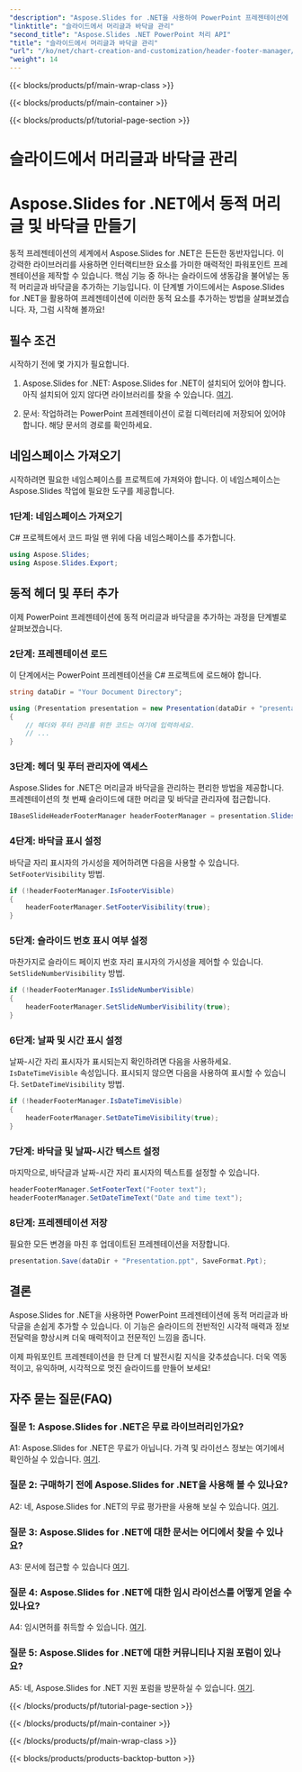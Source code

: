 ```yaml
---
"description": "Aspose.Slides for .NET을 사용하여 PowerPoint 프레젠테이션에 동적 머리글과 바닥글을 추가하는 방법을 알아보세요."
"linktitle": "슬라이드에서 머리글과 바닥글 관리"
"second_title": "Aspose.Slides .NET PowerPoint 처리 API"
"title": "슬라이드에서 머리글과 바닥글 관리"
"url": "/ko/net/chart-creation-and-customization/header-footer-manager/"
"weight": 14
---
```


{{< blocks/products/pf/main-wrap-class >}}

{{< blocks/products/pf/main-container >}}

{{< blocks/products/pf/tutorial-page-section >}}

# 슬라이드에서 머리글과 바닥글 관리


# Aspose.Slides for .NET에서 동적 머리글 및 바닥글 만들기

동적 프레젠테이션의 세계에서 Aspose.Slides for .NET은 든든한 동반자입니다. 이 강력한 라이브러리를 사용하면 인터랙티브한 요소를 가미한 매력적인 파워포인트 프레젠테이션을 제작할 수 있습니다. 핵심 기능 중 하나는 슬라이드에 생동감을 불어넣는 동적 머리글과 바닥글을 추가하는 기능입니다. 이 단계별 가이드에서는 Aspose.Slides for .NET을 활용하여 프레젠테이션에 이러한 동적 요소를 추가하는 방법을 살펴보겠습니다. 자, 그럼 시작해 볼까요!

## 필수 조건

시작하기 전에 몇 가지가 필요합니다.

1. Aspose.Slides for .NET: Aspose.Slides for .NET이 설치되어 있어야 합니다. 아직 설치되어 있지 않다면 라이브러리를 찾을 수 있습니다. [여기](https://releases.aspose.com/slides/net/).

2. 문서: 작업하려는 PowerPoint 프레젠테이션이 로컬 디렉터리에 저장되어 있어야 합니다. 해당 문서의 경로를 확인하세요.

## 네임스페이스 가져오기

시작하려면 필요한 네임스페이스를 프로젝트에 가져와야 합니다. 이 네임스페이스는 Aspose.Slides 작업에 필요한 도구를 제공합니다.

### 1단계: 네임스페이스 가져오기

C# 프로젝트에서 코드 파일 맨 위에 다음 네임스페이스를 추가합니다.

```csharp
using Aspose.Slides;
using Aspose.Slides.Export;
```

## 동적 헤더 및 푸터 추가

이제 PowerPoint 프레젠테이션에 동적 머리글과 바닥글을 추가하는 과정을 단계별로 살펴보겠습니다.

### 2단계: 프레젠테이션 로드

이 단계에서는 PowerPoint 프레젠테이션을 C# 프로젝트에 로드해야 합니다.

```csharp
string dataDir = "Your Document Directory";

using (Presentation presentation = new Presentation(dataDir + "presentation.ppt"))
{
    // 헤더와 푸터 관리를 위한 코드는 여기에 입력하세요.
    // ...
}
```

### 3단계: 헤더 및 푸터 관리자에 액세스

Aspose.Slides for .NET은 머리글과 바닥글을 관리하는 편리한 방법을 제공합니다. 프레젠테이션의 첫 번째 슬라이드에 대한 머리글 및 바닥글 관리자에 접근합니다.

```csharp
IBaseSlideHeaderFooterManager headerFooterManager = presentation.Slides[0].HeaderFooterManager;
```

### 4단계: 바닥글 표시 설정

바닥글 자리 표시자의 가시성을 제어하려면 다음을 사용할 수 있습니다. `SetFooterVisibility` 방법.

```csharp
if (!headerFooterManager.IsFooterVisible)
{
    headerFooterManager.SetFooterVisibility(true);
}
```

### 5단계: 슬라이드 번호 표시 여부 설정

마찬가지로 슬라이드 페이지 번호 자리 표시자의 가시성을 제어할 수 있습니다. `SetSlideNumberVisibility` 방법.

```csharp
if (!headerFooterManager.IsSlideNumberVisible)
{
    headerFooterManager.SetSlideNumberVisibility(true);
}
```

### 6단계: 날짜 및 시간 표시 설정

날짜-시간 자리 표시자가 표시되는지 확인하려면 다음을 사용하세요. `IsDateTimeVisible` 속성입니다. 표시되지 않으면 다음을 사용하여 표시할 수 있습니다. `SetDateTimeVisibility` 방법.

```csharp
if (!headerFooterManager.IsDateTimeVisible)
{
    headerFooterManager.SetDateTimeVisibility(true);
}
```

### 7단계: 바닥글 및 날짜-시간 텍스트 설정

마지막으로, 바닥글과 날짜-시간 자리 표시자의 텍스트를 설정할 수 있습니다.

```csharp
headerFooterManager.SetFooterText("Footer text");
headerFooterManager.SetDateTimeText("Date and time text");
```

### 8단계: 프레젠테이션 저장

필요한 모든 변경을 마친 후 업데이트된 프레젠테이션을 저장합니다.

```csharp
presentation.Save(dataDir + "Presentation.ppt", SaveFormat.Ppt);
```

## 결론

Aspose.Slides for .NET을 사용하면 PowerPoint 프레젠테이션에 동적 머리글과 바닥글을 손쉽게 추가할 수 있습니다. 이 기능은 슬라이드의 전반적인 시각적 매력과 정보 전달력을 향상시켜 더욱 매력적이고 전문적인 느낌을 줍니다.

이제 파워포인트 프레젠테이션을 한 단계 더 발전시킬 지식을 갖추셨습니다. 더욱 역동적이고, 유익하며, 시각적으로 멋진 슬라이드를 만들어 보세요!

## 자주 묻는 질문(FAQ)

### 질문 1: Aspose.Slides for .NET은 무료 라이브러리인가요?
A1: Aspose.Slides for .NET은 무료가 아닙니다. 가격 및 라이선스 정보는 여기에서 확인하실 수 있습니다. [여기](https://purchase.aspose.com/buy).

### 질문 2: 구매하기 전에 Aspose.Slides for .NET을 사용해 볼 수 있나요?
A2: 네, Aspose.Slides for .NET의 무료 평가판을 사용해 보실 수 있습니다. [여기](https://releases.aspose.com/).

### 질문 3: Aspose.Slides for .NET에 대한 문서는 어디에서 찾을 수 있나요?
A3: 문서에 접근할 수 있습니다 [여기](https://reference.aspose.com/slides/net/).

### 질문 4: Aspose.Slides for .NET에 대한 임시 라이선스를 어떻게 얻을 수 있나요?
A4: 임시면허를 취득할 수 있습니다. [여기](https://purchase.aspose.com/temporary-license/).

### 질문 5: Aspose.Slides for .NET에 대한 커뮤니티나 지원 포럼이 있나요?
A5: 네, Aspose.Slides for .NET 지원 포럼을 방문하실 수 있습니다. [여기](https://forum.aspose.com/).

{{< /blocks/products/pf/tutorial-page-section >}}

{{< /blocks/products/pf/main-container >}}

{{< /blocks/products/pf/main-wrap-class >}}

{{< blocks/products/products-backtop-button >}}